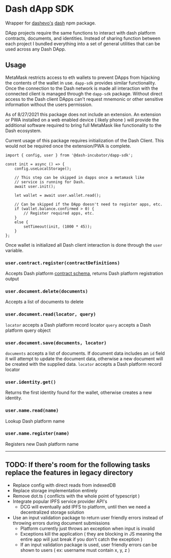 # Dash dApp SDK
Wrapper for [dashevo's](https://github.com/dashevo) [dash](https://github.com/dashevo/js-dash-sdk#readme) npm package.

DApp projects require the same functions to interact with dash platform contracts, documents, and identities. Instead of sharing function between each project I bundled everything into a set of general utilities that can be used across any Dash DApp.

## Usage
MetaMask restricts access to eth wallets to prevent DApps from hijacking the contents of the wallet in use. `dapp-sdk` provides similar functionality. Once the connection to the Dash network is made all interaction with the connected client is managed through the `dapp-sdk` package. Without direct access to the Dash client DApps can't request mnemonic or other sensitive information without the users permission.

As of 8/27/2021 this package does not include an extension. An extension or PWA installed on a web enabled device ( likely phone ) will provide the additional software required to bring full MetaMask like functionality to the Dash ecosystem.

Current usage of this package requires initialization of the Dash Client. This would not be required once the extension/PWA is complete.

```
import { config, user } from '@dash-incubator/dapp-sdk';

const init = async () => {
    config.useLocalStorage();

    // This step can be skipped in dapps once a metamask like
    // service is running for Dash.
    await user.init();

    let wallet = await user.wallet.read();

    // Can be skipped if the DApp doesn't need to register apps, etc.
    if (wallet.balance.confirmed > 0) {
        // Register required apps, etc.
    }
    else {
        setTimeout(init, (1000 * 45));
    }
};
```

Once wallet is initialized all Dash client interaction is done through the `user` variable.

### `user.contract.register(contractDefinitions)`
Accepts Dash platform [contract schema](https://dashplatform.readme.io/docs/explanation-platform-protocol-data-contract#example-contract), returns Dash platform registration output

### `user.document.delete(documents)`
Accepts a list of documents to delete

### `user.document.read(locator, query)`
`locator` accepts a Dash platform record locator
`query` accepts a Dash platform query object

### `user.document.save(documents, locator)`
`documents` accepts a list of documents. If document data includes an `id` field it will attempt to update the document data, otherwise a new document will be created with the supplied data.
`locator` accepts a Dash platform record locator

### `user.identity.get()`
Returns the first identity found for the wallet, otherwise creates a new identity.

### `user.name.read(name)`
Lookup Dash platform name

### `user.name.register(name)`
Registers new Dash platform name

----

## TODO: If there's room for the following tasks replace the features in legacy directory
- Replace config with direct reads from indexedDB
- Replace storage implementation entirely
- Remove dot.ts ( conflicts with the whole point of typescript )
- Integrate popular IPFS service provider API's
  - DCG will eventually add IPFS to platform, until then we need a decentralized storage solution
- Use an input validation package to return user friendly errors instead of throwing errors during document submissions
  - Platform currently just throws an exception when input is invalid
  - Exceptions kill the application ( they are blocking in JS meaning the entire app will just break if you don't catch the exception )
  - If an input validation package is used, user friendly errors can be shown to users ( ex: username must contain x, y, z )